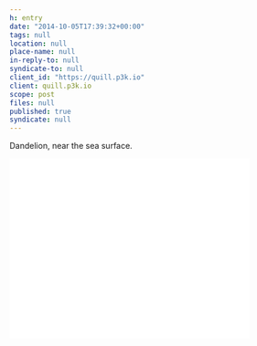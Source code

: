 ```yaml
---
h: entry
date: "2014-10-05T17:39:32+00:00"
tags: null
location: null
place-name: null
in-reply-to: null
syndicate-to: null
client_id: "https://quill.p3k.io"
client: quill.p3k.io
scope: post
files: null
published: true
syndicate: null
---
```

Dandelion, near the sea surface.

<div class="flex video"><iframe width="420" height="315" src="//www.youtube.com/embed/N2qmf24O0yo" frameborder="0" allowfullscreen></iframe></div>